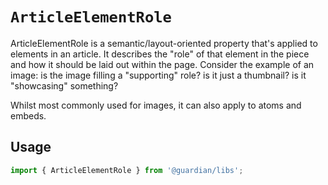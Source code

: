 # `ArticleElementRole`

ArticleElementRole is a semantic/layout-oriented property that's applied to elements in an article. It describes the "role" of that element in the piece and how it should be laid out within the page. Consider the example of an image: is the image filling a "supporting" role? is it just a thumbnail? is it "showcasing" something?

Whilst most commonly used for images, it can also apply to atoms and embeds.

## Usage

```js
import { ArticleElementRole } from '@guardian/libs';
```
